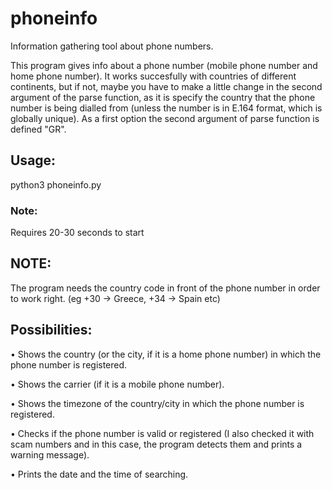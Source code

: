 # phoneinfo

Information gathering tool about phone numbers.

This program gives info about a phone number (mobile phone number and home phone number).
It works succesfully with countries of different continents, but if not, maybe you have to make a little change in the second argument of the parse function, as it is specify the country that the phone number is being dialled from (unless the number is in E.164 format, which is globally unique). As a first option the second argument of parse function is defined "GR". 


## Usage:

python3 phoneinfo.py

### Note: 

Requires 20-30 seconds to start

## NOTE:

The program needs the country code in front of the phone number in order to work right. (eg +30 -> Greece, +34 -> Spain etc)


## Possibilities:

• Shows the country (or the city, if it is a home phone number) in which the phone number is registered.

• Shows the carrier (if it is a mobile phone number).

• Shows the timezone of the country/city in which the phone number is registered.

• Checks if the phone number is valid or registered (I also checked it with scam numbers and in this case, the program detects them and prints a warning message).

• Prints the date and the time of searching.
